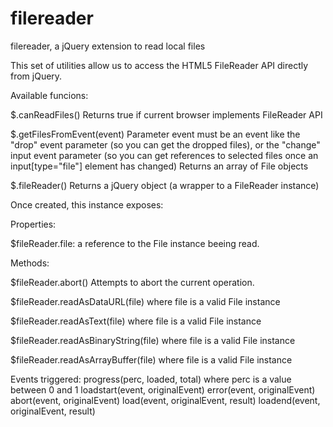 # filereader
filereader, a jQuery extension to read local files

This set of utilities allow us to access the HTML5 FileReader API directly from jQuery.

Available funcions:

$.canReadFiles()
Returns true if current browser implements FileReader API

$.getFilesFromEvent(event)
Parameter event must be an event like the "drop" event parameter (so you can get the dropped files), or the "change" input event parameter (so you can get references to selected files once an input[type="file"] element has changed) 
Returns an array of File objects

$.fileReader()
Returns a jQuery object (a wrapper to a FileReader instance)

Once created, this instance exposes:


Properties:

$fileReader.file: a reference to the File instance beeing read.


Methods:

$fileReader.abort()
Attempts to abort the current operation.

$fileReader.readAsDataURL(file)
where file is a valid File instance

$fileReader.readAsText(file)
where file is a valid File instance

$fileReader.readAsBinaryString(file)
where file is a valid File instance

$fileReader.readAsArrayBuffer(file)
where file is a valid File instance


Events triggered:
progress(perc, loaded, total) where perc is a value between 0 and 1
loadstart(event, originalEvent)
error(event, originalEvent)
abort(event, originalEvent)
load(event, originalEvent, result)
loadend(event, originalEvent, result)
